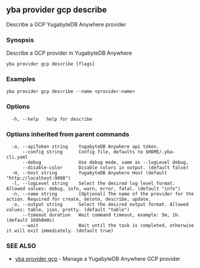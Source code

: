 ## yba provider gcp describe

Describe a GCP YugabyteDB Anywhere provider

### Synopsis

Describe a GCP provider in YugabyteDB Anywhere

```
yba provider gcp describe [flags]
```

### Examples

```
yba provider gcp describe --name <provider-name>
```

### Options

```
  -h, --help   help for describe
```

### Options inherited from parent commands

```
  -a, --apiToken string    YugabyteDB Anywhere api token.
      --config string      Config file, defaults to $HOME/.yba-cli.yaml
      --debug              Use debug mode, same as --logLevel debug.
      --disable-color      Disable colors in output. (default false)
  -H, --host string        YugabyteDB Anywhere Host (default "http://localhost:9000")
  -l, --logLevel string    Select the desired log level format. Allowed values: debug, info, warn, error, fatal. (default "info")
  -n, --name string        [Optional] The name of the provider for the action. Required for create, delete, describe, update.
  -o, --output string      Select the desired output format. Allowed values: table, json, pretty. (default "table")
      --timeout duration   Wait command timeout, example: 5m, 1h. (default 168h0m0s)
      --wait               Wait until the task is completed, otherwise it will exit immediately. (default true)
```

### SEE ALSO

* [yba provider gcp](yba_provider_gcp.md)	 - Manage a YugabyteDB Anywhere GCP provider

